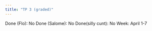```yaml
---
title: "TP 3 (graded)"
---
```

Done (Flo): No
Done (Salome): No
Done(silly cunt): No
Week: April 1-7
